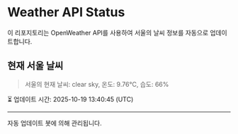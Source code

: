 
# Weather API Status

이 리포지토리는 OpenWeather API를 사용하여 서울의 날씨 정보를 자동으로 업데이트합니다.

## 현재 서울 날씨
> 서울의 현재 날씨: clear sky, 온도: 9.76°C, 습도: 66%

⏳ 업데이트 시간: 2025-10-19 13:40:45 (UTC)

---
자동 업데이트 봇에 의해 관리됩니다.
